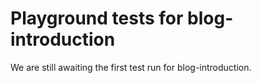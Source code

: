 # Playground tests for blog-introduction
We are still awaiting the first test run for blog-introduction.
